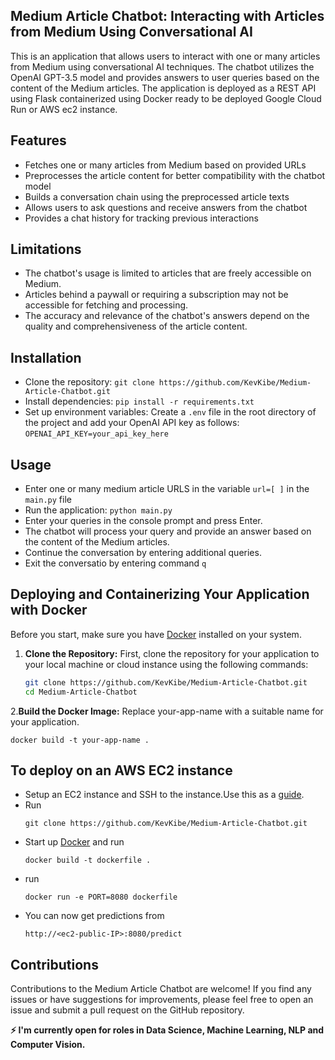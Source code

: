 ## Medium Article Chatbot: Interacting with Articles from Medium Using Conversational AI
This is an application that allows users to interact with one or many articles from Medium using conversational AI techniques.
The chatbot utilizes the OpenAI GPT-3.5 model and provides answers to user queries based on the content of the Medium articles.
The application is deployed as a REST API using Flask containerized using Docker ready to be deployed Google Cloud Run or AWS ec2 instance.

## Features
- Fetches one or many articles from Medium based on provided URLs
- Preprocesses the article content for better compatibility with the chatbot model
- Builds a conversation chain using the preprocessed article texts
- Allows users to ask questions and receive answers from the chatbot
- Provides a chat history for tracking previous interactions

## Limitations
- The chatbot's usage is limited to articles that are freely accessible on Medium. 
- Articles behind a paywall or requiring a subscription may not be accessible for fetching and processing.
- The accuracy and relevance of the chatbot's answers depend on the quality and comprehensiveness of the article content.
## Installation
- Clone the repository: `git clone https://github.com/KevKibe/Medium-Article-Chatbot.git`
- Install dependencies: `pip install -r requirements.txt`
- Set up environment variables: Create a `.env` file in the root directory of the project and add your OpenAI API key as follows:
  `OPENAI_API_KEY=your_api_key_here`

## Usage
- Enter one or many medium article URLS in the variable `url=[ ]` in the `main.py` file
- Run the application: `python main.py`
- Enter your queries in the console prompt and press Enter.
- The chatbot will process your query and provide an answer based on the content of the Medium articles.
- Continue the conversation by entering additional queries.
- Exit the conversatio by entering command `q`


## Deploying and Containerizing Your Application with Docker

Before you start, make sure you have [Docker](https://www.docker.com/get-started) installed on your system. 

1. **Clone the Repository:** First, clone the repository for your application to your local machine or cloud instance using the following commands:
   ```sh
   git clone https://github.com/KevKibe/Medium-Article-Chatbot.git
   cd Medium-Article-Chatbot
2.**Build the Docker Image:** Replace your-app-name with a suitable name for your application.
   ```
   docker build -t your-app-name .

 ```
   



## To deploy on an AWS EC2 instance
- Setup an EC2 instance and SSH to the instance.Use this as a [guide](https://www.machinelearningplus.com/deployment/deploy-ml-model-aws-ec2-instance/).
- Run
   ```
  git clone https://github.com/KevKibe/Medium-Article-Chatbot.git
  ```
- Start up [Docker](https://docs.docker.com) and run
  ```
  docker build -t dockerfile .
  ```
- run
  ```
  docker run -e PORT=8080 dockerfile
  ```
- You can now get predictions from
  ```
  http://<ec2-public-IP>:8080/predict
  ```
  
## Contributions
Contributions to the Medium Article Chatbot are welcome!
If you find any issues or have suggestions for improvements, please feel free to open an issue and submit a pull request on the GitHub repository.

**:zap: I'm currently open for roles in Data Science, Machine Learning, NLP and Computer Vision.**
